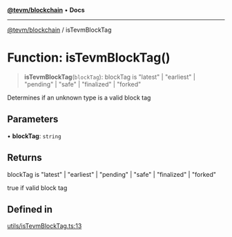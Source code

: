 [**@tevm/blockchain**](../README.md) • **Docs**

***

[@tevm/blockchain](../globals.md) / isTevmBlockTag

# Function: isTevmBlockTag()

> **isTevmBlockTag**(`blockTag`): blockTag is "latest" \| "earliest" \| "pending" \| "safe" \| "finalized" \| "forked"

Determines if an unknown type is a valid block tag

## Parameters

• **blockTag**: `string`

## Returns

blockTag is "latest" \| "earliest" \| "pending" \| "safe" \| "finalized" \| "forked"

true if valid block tag

## Defined in

[utils/isTevmBlockTag.ts:13](https://github.com/evmts/tevm-monorepo/blob/main/packages/blockchain/src/utils/isTevmBlockTag.ts#L13)

